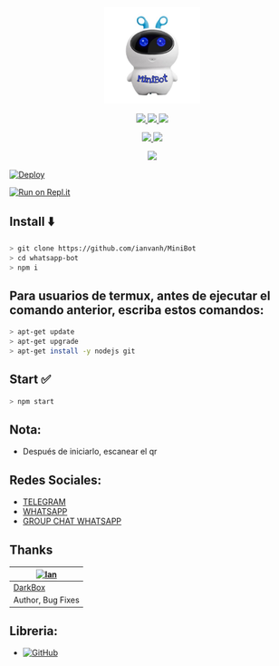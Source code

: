 <div align="center">
<img src="https://raw.githubusercontent.com/ianvanh/MiniBot/master/public/MiniBot.png" alt="Ian" width="170" />

</div>

<p align="center">
  <a href="https://github.com/ianvanh/MiniBot/fork">
    <img src="https://img.shields.io/github/forks/ianvanh/MiniBot?label=Fork&style=social">
  </a>
  <a href="https://github.com/ianvanh/MiniBot/stargazers">
    <img src="https://img.shields.io/github/stars/ianvanh/MiniBot?style=social">
  </a>
  <a href="https://github.com/ianvanh/MiniBot/commits/main">
    <img src="https://img.shields.io/github/commit-activity/m/ianvanh/MiniBot?style=social">
  </a>
</p>

<p align="center">
  <a href="httsp://github.com/ianvanh/MiniBot">
    <img src="https://img.shields.io/github/repo-size/ianvanh/MiniBot?color=purple&label=Peso%20Repositorio&style=plastic">

  </a>
  <a href="https://github.com/ianvanh/MiniBot">
    <img src="https://img.shields.io/github/languages/top/ianvanh/MiniBot?color=yellow&label=Javascript&style=plastic">

  </a>
</p>

<p align="center">
  <a href="https://github.com/ianvanh">
    <img src="https://img.shields.io/static/v1?label=Author&message=Ian&color=purple&style=plastic">

  </a>
</p>

[![Deploy](https://www.herokucdn.com/deploy/button.svg)](https://heroku.com/deploy?template=https://github.com/ianvanh/MiniBot/)

[![Run on Repl.it](https://repl.it/badge/github/DarkBox1522/MiniBot)](https://repl.it/github/ianvanh/MiniBot)


## Install ⬇️
```bash
> git clone https://github.com/ianvanh/MiniBot
> cd whatsapp-bot
> npm i
```

## Para usuarios de termux, antes de ejecutar el comando anterior, escriba estos comandos:
```bash
> apt-get update
> apt-get upgrade
> apt-get install -y nodejs git
```

<!--
#### Cambiar datos en: `config.json` 
##### Register in <b>[#](https://#)</b> to get apiKey then enter to key in `config.json`
-->

## Start ✅
```bash
> npm start
```
## Nota:
* Después de iniciarlo, escanear el qr

## Redes Sociales:
- [TELEGRAM](https://t.me/dark1522)
- [WHATSAPP](http://wa.me/573508770421)
- [GROUP CHAT WHATSAPP](https://chat.whatsapp.com/GxjXaj3SxNDAWh8oMQ5bkg)

## Thanks
[![Ian](https://github.com/ianvanh.png?size=150)](#) |
----|
[DarkBox](https://t.me/Dark1522) |
Author, Bug Fixes |

## Libreria:
* <a href="https://github.com/adiwajshing/Baileys"><img alt="GitHub" src="https://img.shields.io/badge/@adiwajshing/Baileys%20-%23121011.svg?style=flat-square&logo=npm&color=white"/></a>
